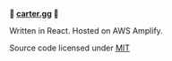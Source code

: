 **🚀 [carter.gg](https://www.carter.gg) 🚀**

Written in React. Hosted on AWS Amplify.

Source code licensed under [MIT](https://opensource.org/licenses/mit-license.php)
